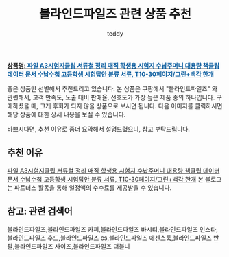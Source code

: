 ﻿---
layout: post
title:  "블라인드파일즈 관련 상품 추천"
author: teddy
categories: [ 가구/인테리어 ]
tags: [블라인드파일즈,블라인드파일즈 카피,블라인드파일즈 바시티,블라인드파일즈 인스타,블라인드파일즈 후드,블라인드파일즈 cs,블라인드파일즈 에센스룸,블라인드파일즈 반팔,블라인드파일즈 사이즈,블라인드파일즈 더블니]
image: https://static.coupangcdn.com/image/vendor_inventory/71bc/d9532b069f693c6c4ffa47303e92fc4dbecbb716b9afdd3dd519db451d1f.jpg 
description: "쿠팡에서 블라인드파일즈 관련 상품으로 가장 고객 선호도가 높은 제품 중 하나입니다."
---

<a href="https://link.coupang.com/re/AFFSDP?lptag=AF5385349&pageKey=2086752925&itemId=3544528202&vendorItemId=71530487592&traceid=V0-153-de019ea131db9cb4"><b>상품명: <font color='#01579B'>파일 A3시험지클립 서류철 정리 매직 학생용 시험지 수납주머니 대용량 책클립 데이터 문서 수납수첩 고등학생 시험답안 분류 서류, T10-30페이지/그린+백각 한개</font></b></a>

좋은 상품만 선별해서 추천드리고 있습니다.
본 상품은 쿠팡에서 "블라인드파일즈" 와 관련해서, 고객 만족도, 노출 대비 판매율, 선호도가 가장 높은 제품 중의 하나입니다.
구매하셨을 때, 크게 후회가 되지 않을 상품으로 보시면 됩니다. 
다음 이미지를 클릭하시면 해당 상품에 대한 상세 내용을 보실 수 있습니다.

바쁘시다면, 추천 이유로 좀더 요약해서 설명드렸으니, 참고 부탁드립니다.

## 추천 이유 

<a href="https://link.coupang.com/re/AFFSDP?lptag=AF5385349&pageKey=2086752925&itemId=3544528202&vendorItemId=71530487592&traceid=V0-153-de019ea131db9cb4">파일 A3시험지클립 서류철 정리 매직 학생용 시험지 수납주머니 대용량 책클립 데이터 문서 수납수첩 고등학생 시험답안 분류 서류, T10-30페이지/그린+백각 한개</a>
본 블로그는 파트너스 활동을 통해 일정액의 수수료를 제공받을 수 있습니다.

## 참고: 관련 검색어    
블라인드파일즈,블라인드파일즈 카피,블라인드파일즈 바시티,블라인드파일즈 인스타,블라인드파일즈 후드,블라인드파일즈 cs,블라인드파일즈 에센스룸,블라인드파일즈 반팔,블라인드파일즈 사이즈,블라인드파일즈 더블니